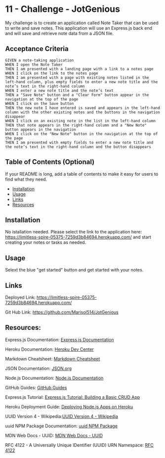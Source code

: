 # 11 - Challenge - JotGenious
My challenge is to create an application called Note Taker that can be used to write and save notes. This application will use an Express.js back end and will save and retrieve note data from a JSON file.

## Acceptance Criteria
```
GIVEN a note-taking application
WHEN I open the Note Taker
THEN I am presented with a landing page with a link to a notes page
WHEN I click on the link to the notes page
THEN I am presented with a page with existing notes listed in the left-hand column, plus empty fields to enter a new note title and the note’s text in the right-hand column
WHEN I enter a new note title and the note’s text
THEN a "Save Note" button and a "Clear Form" button appear in the navigation at the top of the page
WHEN I click on the Save button
THEN the new note I have entered is saved and appears in the left-hand column with the other existing notes and the buttons in the navigation disappear
WHEN I click on an existing note in the list in the left-hand column
THEN that note appears in the right-hand column and a "New Note" button appears in the navigation
WHEN I click on the "New Note" button in the navigation at the top of the page
THEN I am presented with empty fields to enter a new note title and the note’s text in the right-hand column and the button disappears
```
## Table of Contents (Optional)

If your README is long, add a table of contents to make it easy for users to find what they need.

- [Installation](#installation)
- [Usage](#usage)
- [Links](#links)
- [Resources](#resources)

## Installation

No istallation needed. Please select the link to the application here: https://limitless-spire-05375-7259d3b84694.herokuapp.com/ and start creating your notes or  tasks as needed. 

## Usage

Selext the blue "get started" button and get started with your notes. 


## Links

Deployed Link: https://limitless-spire-05375-7259d3b84694.herokuapp.com/

Git Hub Link: https://github.com/Marisol514/JotGenious

## Resources: 

Express.js Documentation: [Express.js Documentation](https://expressjs.com/)

Heroku Documentation: [Heroku Dev Center](https://devcenter.heroku.com/)

Markdown Cheatsheet: [Markdown Cheatsheet](https://www.markdownguide.org/cheat-sheet/)

JSON Documentation: [JSON.org](https://www.json.org/json-en.html)

Node.js Documentation: [Node.js Documentation](https://nodejs.org/en/docs/)

GitHub Guides: [GitHub Guides](https://guides.github.com/)

Express.js Tutorial: [Express.js Tutorial: Building a Basic CRUD App](https://developer.mozilla.org/en-US/docs/Learn/Server-side/Express_Nodejs)

Heroku Deployment Guide: [Deploying Node.js Apps on Heroku](https://devcenter.heroku.com/articles/deploying-nodejs)

UUID Version 4 - Wikipedia:[UUID Version 4 - Wikipedia](https://en.wikipedia.org/wiki/Universally_unique_identifier#Version_4_(random))

uuid NPM Package Documentation: [uuid NPM Package](https://www.npmjs.com/package/uuid)

MDN Web Docs - UUID: [MDN Web Docs - UUID](https://developer.mozilla.org/en-US/docs/Web/API/UUID)

RFC 4122 - A Universally Unique IDentifier (UUID) URN Namespace: [RFC 4122](https://datatracker.ietf.org/doc/html/rfc4122)